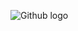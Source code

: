 ![Github logo](https://lawyerlearnsblockchain.com/wp-content/uploads/2019/01/GitHub-brave-hed-796x418.jpg)
